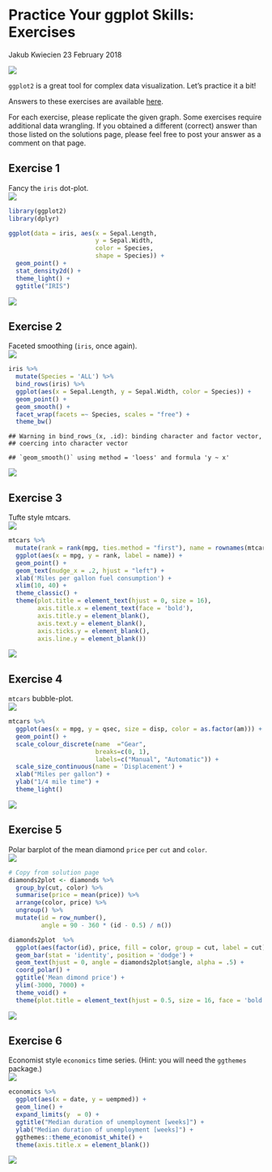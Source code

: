 Practice Your ggplot Skills: Exercises
================
Jakub Kwiecien
23 February 2018

![](https://www.r-exercises.com/wp-content/uploads/2018/02/iris.png)

`ggplot2` is a great tool for complex data visualization. Let’s practice
it a bit\!

Answers to these exercises are available
[here](http://r-exercises.com/2018/02/23/practice-you-ggplot-skills-solutions/).

For each exercise, please replicate the given graph. Some exercises
require additional data wrangling. If you obtained a different (correct)
answer than those listed on the solutions page, please feel free to post
your answer as a comment on that page.

## Exercise 1

Fancy the `iris`
dot-plot.  
![](https://www.r-exercises.com/wnw-images/wp-content/uploads/2018/02/ggplot-exercises-1.pngmin.png)

``` r
library(ggplot2)
library(dplyr)

ggplot(data = iris, aes(x = Sepal.Length, 
                        y = Sepal.Width,
                        color = Species,
                        shape = Species)) + 
  geom_point() + 
  stat_density2d() +
  theme_light() +
  ggtitle("IRIS")
```

![](Beyond_the_basics_of_data.table_Smooth_data_exploration_files/figure-gfm/exercise-1-1.png)<!-- -->

## Exercise 2

Faceted smoothing (`iris`, once
again).  
![](https://www.r-exercises.com/wnw-images/wp-content/uploads/2018/02/ggplot-exercises-2.pngmin.png)

``` r
iris %>%
  mutate(Species = 'ALL') %>%
  bind_rows(iris) %>%
  ggplot(aes(x = Sepal.Length, y = Sepal.Width, color = Species)) + 
  geom_point() + 
  geom_smooth() +
  facet_wrap(facets =~ Species, scales = "free") +
  theme_bw()
```

    ## Warning in bind_rows_(x, .id): binding character and factor vector,
    ## coercing into character vector

    ## `geom_smooth()` using method = 'loess' and formula 'y ~ x'

![](Beyond_the_basics_of_data.table_Smooth_data_exploration_files/figure-gfm/exercise-2-1.png)<!-- -->

## Exercise 3

Tufte style
mtcars.  
![](https://www.r-exercises.com/wnw-images/wp-content/uploads/2018/02/ggplot-exercises-3.pngmin.png)

``` r
mtcars %>%
  mutate(rank = rank(mpg, ties.method = "first"), name = rownames(mtcars)) %>%
  ggplot(aes(x = mpg, y = rank, label = name)) +
  geom_point() +
  geom_text(nudge_x = .2, hjust = "left") +
  xlab('Miles per gallon fuel consumption') +
  xlim(10, 40) +
  theme_classic() +
  theme(plot.title = element_text(hjust = 0, size = 16),
        axis.title.x = element_text(face = 'bold'),
        axis.title.y = element_blank(),
        axis.text.y = element_blank(),
        axis.ticks.y = element_blank(),
        axis.line.y = element_blank())
```

![](Beyond_the_basics_of_data.table_Smooth_data_exploration_files/figure-gfm/exercise-3-1.png)<!-- -->

## Exercise 4

`mtcars`
bubble-plot.  
![](https://www.r-exercises.com/wnw-images/wp-content/uploads/2018/02/ggplot-exercises-4.pngmin.png)

``` r
mtcars %>%
  ggplot(aes(x = mpg, y = qsec, size = disp, color = as.factor(am))) + 
  geom_point() +
  scale_colour_discrete(name  ="Gear",
                        breaks=c(0, 1),
                        labels=c("Manual", "Automatic")) +
  scale_size_continuous(name = 'Displacement') +
  xlab("Miles per gallon") +
  ylab("1/4 mile time") +
  theme_light()
```

![](Beyond_the_basics_of_data.table_Smooth_data_exploration_files/figure-gfm/exercise-4-1.png)<!-- -->

## Exercise 5

Polar barplot of the mean diamond `price` per `cut` and
`color`.  
![](https://www.r-exercises.com/wp-content/uploads/2018/02/ggplot-exercises-5.png)

``` r
# Copy from solution page 
diamonds2plot <- diamonds %>%
  group_by(cut, color) %>%
  summarise(price = mean(price)) %>%
  arrange(color, price) %>%
  ungroup() %>%
  mutate(id = row_number(),
         angle = 90 - 360 * (id - 0.5) / n())

diamonds2plot  %>%
  ggplot(aes(factor(id), price, fill = color, group = cut, label = cut)) +
  geom_bar(stat = 'identity', position = 'dodge') +
  geom_text(hjust = 0, angle = diamonds2plot$angle, alpha = .5) +
  coord_polar() +
  ggtitle('Mean dimond price') +
  ylim(-3000, 7000) +
  theme_void() +
  theme(plot.title = element_text(hjust = 0.5, size = 16, face = 'bold'))
```

![](Beyond_the_basics_of_data.table_Smooth_data_exploration_files/figure-gfm/exercise-5-1.png)<!-- -->

## Exercise 6

Economist style `economics` time series. (Hint: you will need the
`ggthemes`
package.)  
![](https://www.r-exercises.com/wp-content/uploads/2018/02/ggplot-exercises-6.png)

``` r
economics %>%
  ggplot(aes(x = date, y = uempmed)) + 
  geom_line() +
  expand_limits(y  = 0) +
  ggtitle("Median duration of unemployment [weeks]") +
  ylab("Median duration of unemployment [weeks]") +
  ggthemes::theme_economist_white() +
  theme(axis.title.x = element_blank())
```

![](Beyond_the_basics_of_data.table_Smooth_data_exploration_files/figure-gfm/exercise-6-1.png)<!-- -->

